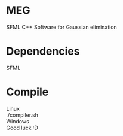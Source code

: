 # MEG
SFML C++ Software for Gaussian elimination  

# Dependencies
SFML

# Compile
Linux  
./compiler.sh  
Windows  
Good luck :D
